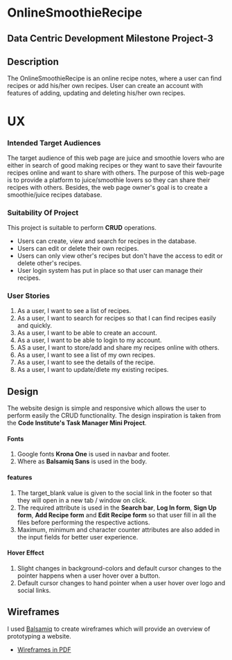 # OnlineSmoothieRecipe

## Data Centric Development Milestone Project-3

## Description

The OnlineSmoothieRecipe is an online recipe notes, where a user can find recipes or add his/her own recipes. User can create an account
with features of adding, updating and deleting his/her own recipes.

# UX

### Intended Target Audiences

 The target audience of this web page are juice and smoothie lovers who are either in search of good making recipes or they want to save 
 their favourite recipes online and want to share with others. The purpose of this web-page is to provide a platform to juice/smoothie lovers
 so they can share their recipes with others. Besides, the web page owner's goal is to create a smoothie/juice recipes database.

 ### Suitability Of Project

This project is suitable to perform **CRUD** operations.
- Users can create, view and search for recipes in the database.
- Users can edit or delete their own recipes.
- Users can only view other's recipes but don't have the access to edit or delete other's recipes.
- User login system has put in place so that user can manage their recipes.

 ### User Stories

 1. As a user, I want to see a list of recipes.
 2. As a user, I want to search for recipes so that I can find recipes easily and quickly.
 3. As a user, I want to be able to create an account.
 4. As a user, I want to be able to login to my account.
 5. AS a user, I want to store/add  and share my recipes online with others.
 6. As a user, I want to see a list of my own recipes.
 7. As a user, I want to see the details of the recipe.
 8. As a user, I want to update/dlete my existing recipes.

## Design

 The website design is simple and responsive which allows the user to perform easily the CRUD functionality. The design 
 inspiration is taken from the **Code Institute's Task Manager Mini Project**.

#### Fonts

1. Google fonts **Krona One** is used in navbar and footer. 
2. Where as **Balsamiq Sans** is used in the body. 

#### features

1. The target_blank value is given to the social link in the footer so that they will open in a new tab / window on click.
2. The required attribute is used in the **Search bar**, **Log In form**, **Sign Up form**, **Add Recipe form** and **Edit Recipe form** so that user 
fill in all the files before performing the respective actions.
3. Maximum, minimum and character counter attributes are also added in the input fields for better user experience. 

#### Hover Effect

1. Slight changes in background-colors and default cursor changes to the pointer happens when a user hover over a button.
2. Default cursor changes to hand pointer when a user hover over logo and social links.

## Wireframes

I used [Balsamiq](https://balsamiq.com/) to create wireframes which will provide an overview of prototyping a website. 
- [Wireframes in PDF](static/wireframes/wireframe.pdf)


